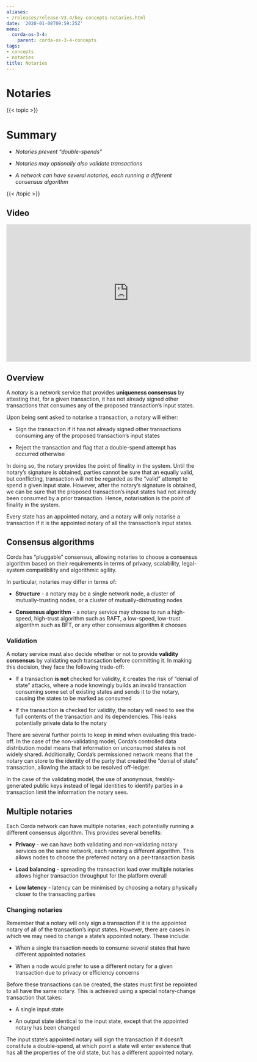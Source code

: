 ```yaml
---
aliases:
- /releases/release-V3.4/key-concepts-notaries.html
date: '2020-01-08T09:59:25Z'
menu:
  corda-os-3-4:
    parent: corda-os-3-4-concepts
tags:
- concepts
- notaries
title: Notaries
---
```



# Notaries


{{< topic >}}
# Summary


* *Notaries prevent “double-spends”*


* *Notaries may optionally also validate transactions*


* *A network can have several notaries, each running a different consensus algorithm*



{{< /topic >}}
## Video

<iframe src="https://player.vimeo.com/video/214138458" width="640" height="360" frameborder="0" webkitallowfullscreen="true" mozallowfullscreen="true" allowfullscreen="true"></iframe>


<p></p>

## Overview

A *notary* is a network service that provides **uniqueness consensus** by attesting that, for a given transaction, it
                has not already signed other transactions that consumes any of the proposed transaction’s input states.

Upon being sent asked to notarise a transaction, a notary will either:


* Sign the transaction if it has not already signed other transactions consuming any of the proposed transaction’s
                        input states


* Reject the transaction and flag that a double-spend attempt has occurred otherwise


In doing so, the notary provides the point of finality in the system. Until the notary’s signature is obtained, parties
                cannot be sure that an equally valid, but conflicting, transaction will not be regarded as the “valid” attempt to spend
                a given input state. However, after the notary’s signature is obtained, we can be sure that the proposed
                transaction’s input states had not already been consumed by a prior transaction. Hence, notarisation is the point
                of finality in the system.

Every state has an appointed notary, and a notary will only notarise a transaction if it is the appointed notary
                of all the transaction’s input states.


## Consensus algorithms

Corda has “pluggable” consensus, allowing notaries to choose a consensus algorithm based on their requirements in
                terms of privacy, scalability, legal-system compatibility and algorithmic agility.

In particular, notaries may differ in terms of:


* **Structure** - a notary may be a single network node, a cluster of mutually-trusting nodes, or a cluster of
                        mutually-distrusting nodes


* **Consensus algorithm** - a notary service may choose to run a high-speed, high-trust algorithm such as RAFT, a
                        low-speed, low-trust algorithm such as BFT, or any other consensus algorithm it chooses



### Validation

A notary service must also decide whether or not to provide **validity consensus** by validating each transaction
                    before committing it. In making this decision, they face the following trade-off:


* If a transaction **is not** checked for validity, it creates the risk of “denial of state” attacks, where a node
                            knowingly builds an invalid transaction consuming some set of existing states and sends it to the
                            notary, causing the states to be marked as consumed


* If the transaction **is** checked for validity, the notary will need to see the full contents of the transaction and
                            its dependencies. This leaks potentially private data to the notary


There are several further points to keep in mind when evaluating this trade-off. In the case of the non-validating
                    model, Corda’s controlled data distribution model means that information on unconsumed states is not widely shared.
                    Additionally, Corda’s permissioned network means that the notary can store to the identity of the party that created
                    the “denial of state” transaction, allowing the attack to be resolved off-ledger.

In the case of the validating model, the use of anonymous, freshly-generated public keys instead of legal identities to
                    identify parties in a transaction limit the information the notary sees.


## Multiple notaries

Each Corda network can have multiple notaries, each potentially running a different consensus algorithm. This provides
                several benefits:


* **Privacy** - we can have both validating and non-validating notary services on the same network, each running a
                        different algorithm. This allows nodes to choose the preferred notary on a per-transaction basis


* **Load balancing** - spreading the transaction load over multiple notaries allows higher transaction throughput for
                        the platform overall


* **Low latency** - latency can be minimised by choosing a notary physically closer to the transacting parties



### Changing notaries

Remember that a notary will only sign a transaction if it is the appointed notary of all of the transaction’s input
                    states. However, there are cases in which we may need to change a state’s appointed notary. These include:


* When a single transaction needs to consume several states that have different appointed notaries


* When a node would prefer to use a different notary for a given transaction due to privacy or efficiency concerns


Before these transactions can be created, the states must first be repointed to all have the same notary. This is
                    achieved using a special notary-change transaction that takes:


* A single input state


* An output state identical to the input state, except that the appointed notary has been changed


The input state’s appointed notary will sign the transaction if it doesn’t constitute a double-spend, at which point
                    a state will enter existence that has all the properties of the old state, but has a different appointed notary.


